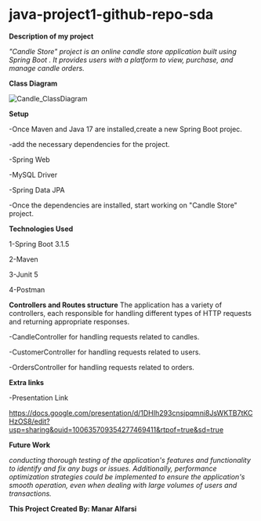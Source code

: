 # java-project1-github-repo-sda
**Description of my project**

*"Candle Store" project is an online candle store application built using Spring Boot . It provides users with a platform to view, purchase, and manage candle orders.*



**Class Diagram**

![Candle_ClassDiagram](https://github.com/ManarAlfarsi/java-project1-github-repo-sda/assets/146036696/9e163178-661a-4f2e-ae7b-168248f6cf69)



**Setup**

-Once Maven and Java 17 are installed,create a new Spring Boot projec.

   -add the necessary dependencies for the project.
   
   -Spring Web
   
   -MySQL Driver
   
   -Spring Data JPA
   
   -Once the dependencies are installed, start working on "Candle Store" project.


**Technologies Used**

1-Spring Boot 3.1.5

2-Maven

3-Junit 5

4-Postman


**Controllers and Routes structure**
The application has a variety of controllers, each responsible for handling different types of HTTP requests and returning appropriate responses.

-CandleController for handling requests related to candles.

-CustomerController for handling requests related to users.

-OrdersController for handling requests related to orders.


**Extra links**

-Presentation Link

https://docs.google.com/presentation/d/1DHIh293cnsjpqmni8JsWKTB7tKCHzOS8/edit?usp=sharing&ouid=100635709354277469411&rtpof=true&sd=true




**Future Work**

*conducting thorough testing of the application's features and functionality to identify and fix any bugs or issues.
Additionally, performance optimization strategies could be implemented to ensure the application's smooth operation, even when dealing with large volumes of users and transactions.*


**This Project Created By:
Manar Alfarsi**
